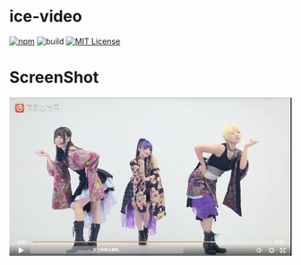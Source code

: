 # ice-video

[![npm](https://img.shields.io/badge/npm-v0.0.1-blue.svg)](https://www.npmjs.com/package/ice-video)
![build](https://img.shields.io/badge/build-passing-green.svg)
[![MIT License](https://img.shields.io/github/license/mashape/apistatus.svg?maxAge=2592000)](https://github.com/IceEnd/icePlayer/blob/master/LICENSE)

# ScreenShot
![ScreenShot](./screenShot.jpeg)

